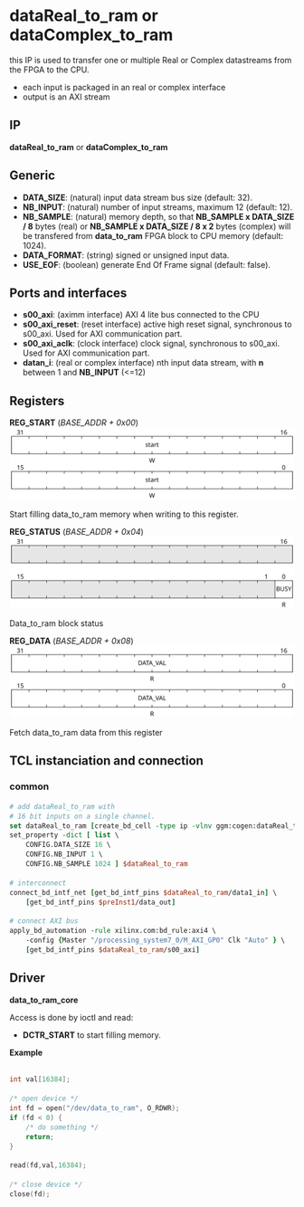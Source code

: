 # dataReal_to_ram or dataComplex_to_ram 

this IP is used to transfer one or multiple Real or Complex datastreams from
the FPGA to the CPU.

* each input is packaged in an real or complex interface
* output is an AXI stream

## IP

**dataReal_to_ram** or **dataComplex_to_ram**

## Generic

* **DATA_SIZE**: (natural) input data stream bus size (default: 32).
* **NB_INPUT**: (natural) number of input streams, maximum 12 (default: 12).
* **NB_SAMPLE**: (natural) memory depth, so that **NB_SAMPLE x DATA_SIZE / 8** bytes
(real) or **NB_SAMPLE x DATA_SIZE / 8 x 2** bytes (complex)
will be transfered from **data_to_ram** FPGA block to CPU memory (default: 1024).
* **DATA_FORMAT**: (string) signed or unsigned input data.
* **USE_EOF**: (boolean) generate End Of Frame signal (default: false).

## Ports and interfaces
* **s00_axi**: (aximm interface) AXI 4 lite bus connected to the CPU
* **s00_axi_reset**: (reset interface) active high reset signal, synchronous to s00_axi. Used for
  AXI communication part.
* **s00_axi_aclk**: (clock interface) clock signal, synchronous to s00_axi. Used for
  AXI communication part.
* **datan_i**: (real or complex interface) nth input data stream, with **n** between
1 and **NB_INPUT** (<=12)

## Registers

__**REG_START**__ (*BASE_ADDR + 0x00*)
![data_to_ram_reg_start](figures/data_to_ram_reg_start.svg)

Start filling data_to_ram memory when writing to this register.

__**REG_STATUS**__ (*BASE_ADDR + 0x04*)
![data_to_ram_reg_status](figures/data_to_ram_reg_status.svg)

Data_to_ram block status

__**REG_DATA**__ (*BASE_ADDR + 0x08*)
![data_to_ram_reg_data](figures/data_to_ram_reg_data.svg)

Fetch data_to_ram data from this register

## TCL instanciation and connection

### common

```tcl
# add dataReal_to_ram with
# 16 bit inputs on a single channel.
set dataReal_to_ram [create_bd_cell -type ip -vlnv ggm:cogen:dataReal_to_ram:1.0 dataReal_to_ram]
set_property -dict [ list \
    CONFIG.DATA_SIZE 16 \
	CONFIG.NB_INPUT 1 \
	CONFIG.NB_SAMPLE 1024 ] $dataReal_to_ram

# interconnect
connect_bd_intf_net [get_bd_intf_pins $dataReal_to_ram/data1_in] \
    [get_bd_intf_pins $preInst1/data_out]

# connect AXI bus
apply_bd_automation -rule xilinx.com:bd_rule:axi4 \
    -config {Master "/processing_system7_0/M_AXI_GP0" Clk "Auto" } \
    [get_bd_intf_pins $dataReal_to_ram/s00_axi]
```
## Driver

**data_to_ram_core**

Access is done by ioctl and read:

* **DCTR_START** to start filling memory.

**Example**

```c

int val[16384];

/* open device */
int fd = open("/dev/data_to_ram", O_RDWR);
if (fd < 0) {
	/* do something */
	return;
}

read(fd,val,16384);

/* close device */
close(fd);

```
